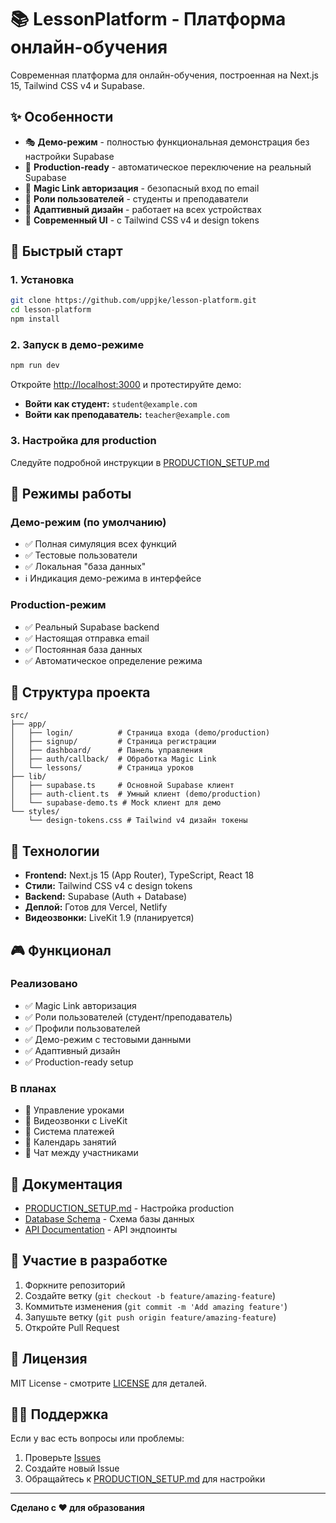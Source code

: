 # 📚 LessonPlatform - Платформа онлайн-обучения

Современная платформа для онлайн-обучения, построенная на Next.js 15, Tailwind CSS v4 и Supabase.

## ✨ Особенности

- 🎭 **Демо-режим** - полностью функциональная демонстрация без настройки Supabase
- 🚀 **Production-ready** - автоматическое переключение на реальный Supabase
- 🔐 **Magic Link авторизация** - безопасный вход по email
- 👥 **Роли пользователей** - студенты и преподаватели
- 📱 **Адаптивный дизайн** - работает на всех устройствах
- 🎨 **Современный UI** - с Tailwind CSS v4 и design tokens

## 🚀 Быстрый старт

### 1. Установка

```bash
git clone https://github.com/uppjke/lesson-platform.git
cd lesson-platform
npm install
```

### 2. Запуск в демо-режиме

```bash
npm run dev
```

Откройте [http://localhost:3000](http://localhost:3000) и протестируйте демо:

- **Войти как студент:** `student@example.com`
- **Войти как преподаватель:** `teacher@example.com`

### 3. Настройка для production

Следуйте подробной инструкции в [PRODUCTION_SETUP.md](./PRODUCTION_SETUP.md)

## 🎯 Режимы работы

### Демо-режим (по умолчанию)
- ✅ Полная симуляция всех функций
- ✅ Тестовые пользователи
- ✅ Локальная "база данных"
- ℹ️ Индикация демо-режима в интерфейсе

### Production-режим 
- ✅ Реальный Supabase backend
- ✅ Настоящая отправка email
- ✅ Постоянная база данных
- ✅ Автоматическое определение режима

## 📁 Структура проекта

```
src/
├── app/
│   ├── login/          # Страница входа (demo/production)
│   ├── signup/         # Страница регистрации
│   ├── dashboard/      # Панель управления
│   ├── auth/callback/  # Обработка Magic Link
│   └── lessons/        # Страница уроков
├── lib/
│   ├── supabase.ts     # Основной Supabase клиент
│   ├── auth-client.ts  # Умный клиент (demo/production)
│   └── supabase-demo.ts # Mock клиент для демо
└── styles/
    └── design-tokens.css # Tailwind v4 дизайн токены
```

## 🔧 Технологии

- **Frontend:** Next.js 15 (App Router), TypeScript, React 18
- **Стили:** Tailwind CSS v4 с design tokens
- **Backend:** Supabase (Auth + Database)
- **Деплой:** Готов для Vercel, Netlify
- **Видеозвонки:** LiveKit 1.9 (планируется)

## 🎮 Функционал

### Реализовано
- ✅ Magic Link авторизация
- ✅ Роли пользователей (студент/преподаватель)
- ✅ Профили пользователей
- ✅ Демо-режим с тестовыми данными
- ✅ Адаптивный дизайн
- ✅ Production-ready setup

### В планах
- 🔄 Управление уроками
- 🔄 Видеозвонки с LiveKit
- 🔄 Система платежей
- 🔄 Календарь занятий
- 🔄 Чат между участниками

## 📖 Документация

- [PRODUCTION_SETUP.md](./PRODUCTION_SETUP.md) - Настройка production
- [Database Schema](./docs/database.md) - Схема базы данных
- [API Documentation](./docs/api.md) - API эндпоинты

## 🤝 Участие в разработке

1. Форкните репозиторий
2. Создайте ветку (`git checkout -b feature/amazing-feature`)
3. Коммитьте изменения (`git commit -m 'Add amazing feature'`)
4. Запушьте ветку (`git push origin feature/amazing-feature`)
5. Откройте Pull Request

## 📄 Лицензия

MIT License - смотрите [LICENSE](LICENSE) для деталей.

## 🙋‍♂️ Поддержка

Если у вас есть вопросы или проблемы:

1. Проверьте [Issues](https://github.com/uppjke/lesson-platform/issues)
2. Создайте новый Issue
3. Обращайтесь к [PRODUCTION_SETUP.md](./PRODUCTION_SETUP.md) для настройки

---

**Сделано с ❤️ для образования**
